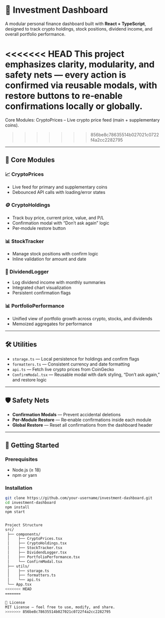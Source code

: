 # 💼 Investment Dashboard

A modular personal finance dashboard built with **React + TypeScript**, designed to track crypto holdings, stock positions, dividend income, and overall portfolio performance.

<<<<<<< HEAD
This project emphasizes **clarity**, **modularity**, and **safety nets** — every action is confirmed via reusable modals, with restore buttons to re‑enable confirmations locally or globally.
=======
Core Modules:
CryptoPrices – Live crypto price feed (main + supplementary coins).
>>>>>>> 856be8c78635514b027021c0722f4a2cc2282795

---

## 🧩 Core Modules

### 📈 CryptoPrices
- Live feed for primary and supplementary coins
- Debounced API calls with loading/error states

### 🪙 CryptoHoldings
- Track buy price, current price, value, and P/L
- Confirmation modal with “Don’t ask again” logic
- Per‑module restore button

### 📊 StockTracker
- Manage stock positions with confirm logic
- Inline validation for amount and date

### 💸 DividendLogger
- Log dividend income with monthly summaries
- Integrated chart visualization
- Persistent confirmation flags

### 📊 PortfolioPerformance
- Unified view of portfolio growth across crypto, stocks, and dividends
- Memoized aggregates for performance

---

## 🛠️ Utilities

- `storage.ts` — Local persistence for holdings and confirm flags  
- `formatters.ts` — Consistent currency and date formatting  
- `api.ts` — Fetch live crypto prices from CoinGecko  
- `ConfirmModal.tsx` — Reusable modal with dark styling, “Don’t ask again,” and restore logic

---

## 🛡️ Safety Nets

- **Confirmation Modals** — Prevent accidental deletions  
- **Per‑Module Restore** — Re‑enable confirmations inside each module  
- **Global Restore** — Reset all confirmations from the dashboard header

---

## 🚀 Getting Started

### Prerequisites
- Node.js (≥ 18)
- npm or yarn

### Installation
```bash
git clone https://github.com/your-username/investment-dashboard.git
cd investment-dashboard
npm install
npm start


Project Structure
src/
 ├── components/
 │    ├── CryptoPrices.tsx
 │    ├── CryptoHoldings.tsx
 │    ├── StockTracker.tsx
 │    ├── DividendLogger.tsx
 │    ├── PortfolioPerformance.tsx
 │    └── ConfirmModal.tsx
 ├── utils/
 │    ├── storage.ts
 │    ├── formatters.ts
 │    └── api.ts
 └── App.tsx
<<<<<<< HEAD
=======

📜 License
MIT License — feel free to use, modify, and share.
>>>>>>> 856be8c78635514b027021c0722f4a2cc2282795
